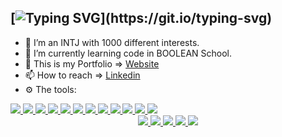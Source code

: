 ## [![Typing SVG](https://readme-typing-svg.demolab.com?font=Fira+Code&size=25&pause=5000&color=0D6EFD&multiline=true&width=750&height=40&lines=%F0%9F%91%8B+Hi%2C+I%E2%80%99m+%40michelecanini+J.+Full-Stack+Web+Dev.)](https://git.io/typing-svg) 
- 👀 I’m an INTJ with 1000 different interests.
- 🌱 I’m currently learning code in BOOLEAN School.
- :rocket: This is my Portfolio => [Website](https://michelecanini.github.io)
- 📫 How to reach => [Linkedin](https://www.linkedin.com/in/michele-canini-1a71b2134/)
- :gear: The tools:
<div float="left">
  <a href="https://developer.mozilla.org/en-US/docs/Web/HTML">
    <img  src="https://readme-components.vercel.app/api?component=logo&logo=html5&fill=fd982d">
  </a>
  <a href="https://developer.mozilla.org/en-US/docs/Web/HTML">
    <img  src="https://readme-components.vercel.app/api?component=logo&logo=css3&fill=264de6">
  </a>
  <a href="https://developer.mozilla.org/en-US/docs/Web/HTML">
    <img  src="https://readme-components.vercel.app/api?component=logo&fill=black&logo=javascript&svgfill=efd81d">
  </a>
   <a href="https://developer.mozilla.org/en-US/docs/Web/HTML">
    <img  src="https://readme-components.vercel.app/api?component=logo&logo=bootstrap&fill=7710f6">
  </a>
  <a href="https://developer.mozilla.org/en-US/docs/Web/HTML">
    <img  src="https://readme-components.vercel.app/api?component=logo&fill=black&logo=sass&svgfill=cd6799">
  </a>
  <a href="https://developer.mozilla.org/en-US/docs/Web/HTML">
    <img  src="https://readme-components.vercel.app/api?component=logo&logo=vue.js&fill=00c180">
  </a>
  <a href="https://developer.mozilla.org/en-US/docs/Web/HTML">
    <img  src="https://readme-components.vercel.app/api?component=logo&logo=php&fill=7a86b8">
  </a>
  <a href="https://developer.mozilla.org/en-US/docs/Web/HTML">
    <img  src="https://readme-components.vercel.app/api?component=logo&logo=laravel&fill=ff2d20">
  </a>
  <a href="https://developer.mozilla.org/en-US/docs/Web/HTML">
    <img  src="https://readme-components.vercel.app/api?component=logo&logo=mysql&fill=00758f">
  </a>
   <a href="https://developer.mozilla.org/en-US/docs/Web/HTML">
    <img  src="https://readme-components.vercel.app/api?component=logo&logo=wordpress&fill=464646">
  </a>
   <a href="https://developer.mozilla.org/en-US/docs/Web/HTML">
    <img  src="https://readme-components.vercel.app/api?component=logo&logo=shopify&fill=81c038">
  </a>
  </a>
   <a href="https://developer.mozilla.org/en-US/docs/Web/HTML">
    <img  src="https://readme-components.vercel.app/api?component=logo&logo=firefox&fill=b940e2">
  </a>
  
</div>
<div align="center">
  <a href="https://developer.mozilla.org/en-US/docs/Web/HTML">
    <img  src="https://readme-components.vercel.app/api?component=logo&logo=git&fill=e94e31">
  </a>
  <a href="https://developer.mozilla.org/en-US/docs/Web/HTML">
    <img  src="https://readme-components.vercel.app/api?component=logo&logo=github&fill=010409">
  </a>
  <a href="https://developer.mozilla.org/en-US/docs/Web/HTML">
    <img  src="https://readme-components.vercel.app/api?component=logo&logo=node.js&fill=68a063">
  </a>
<a href="https://developer.mozilla.org/en-US/docs/Web/HTML">
    <img  src="https://readme-components.vercel.app/api?component=logo&logo=slack&fill=581856">
  </a>
  <a href="https://developer.mozilla.org/en-US/docs/Web/HTML">
    <img  src="https://readme-components.vercel.app/api?component=logo&logo=notion&fill=black">
  </a>
  </div>

<!---
michelecanini/michelecanini is a ✨ special ✨ repository because its `README.md` (this file) appears on your GitHub profile.
You can click the Preview link to take a look at your changes.
--->
